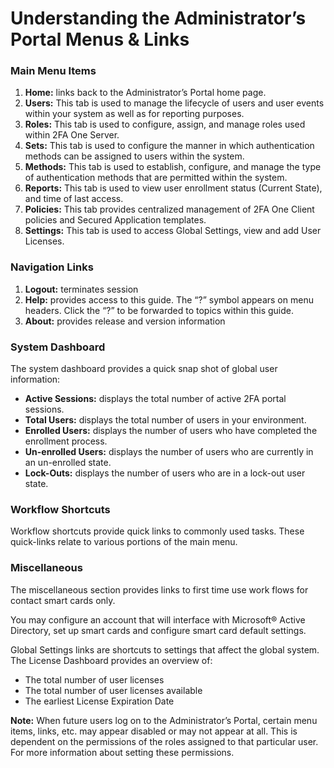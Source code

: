# Understanding the Administrator’s Portal Menus & Links

### Main Menu Items

1. **Home:** links back to the Administrator’s Portal home page.
2. **Users:** This tab is used to manage the lifecycle of users and user events within your system as well as for reporting purposes.
3. **Roles:** This tab is used to configure, assign, and manage roles used within 2FA One Server.
4. **Sets:** This tab is used to configure the manner in which authentication methods can be assigned to users within the system.
5. **Methods:** This tab is used to establish, configure, and manage the type of authentication methods that are permitted within the system.
6. **Reports:** This tab is used to view user enrollment status (Current State), and time of last access.
7. **Policies:** This tab provides centralized management of 2FA One Client policies and Secured Application templates.
8. **Settings:** This tab is used to access Global Settings, view and add User Licenses.

### Navigation Links 
1. **Logout:** terminates session
2. **Help:** provides access to this guide. The “?” symbol appears on menu headers. Click the “?” to be forwarded to topics within this guide.
3. **About:** provides release and version information



### System Dashboard
The system dashboard provides a quick snap shot of global user information:

* **Active Sessions:** displays the total number of active 2FA portal sessions.
* **Total Users:** displays the total number of users in your environment.
* **Enrolled Users:** displays the number of users who have completed the enrollment process.
* **Un-enrolled Users:** displays the number of users who are currently in an un-enrolled state.
* **Lock-Outs:** displays the number of users who are in a lock-out user state.


### Workflow Shortcuts
Workflow shortcuts provide quick links to commonly used tasks. These quick-links relate to various portions of the main menu.

### Miscellaneous
The miscellaneous section provides links to first time use work flows for contact smart cards only. 

You may configure an account that will interface with Microsoft® Active Directory, set up smart cards and configure smart card default settings. 

Global Settings links are shortcuts to settings that affect the global system.
The License Dashboard provides an overview of:

* The total number of user licenses
* The total number of user licenses available
* The earliest License Expiration Date


**Note:** When future users log on to the Administrator’s Portal, certain menu items, links, etc. may appear disabled or may not appear at all. This is dependent on the permissions of the roles assigned to that particular user. For more information about setting these permissions. 
